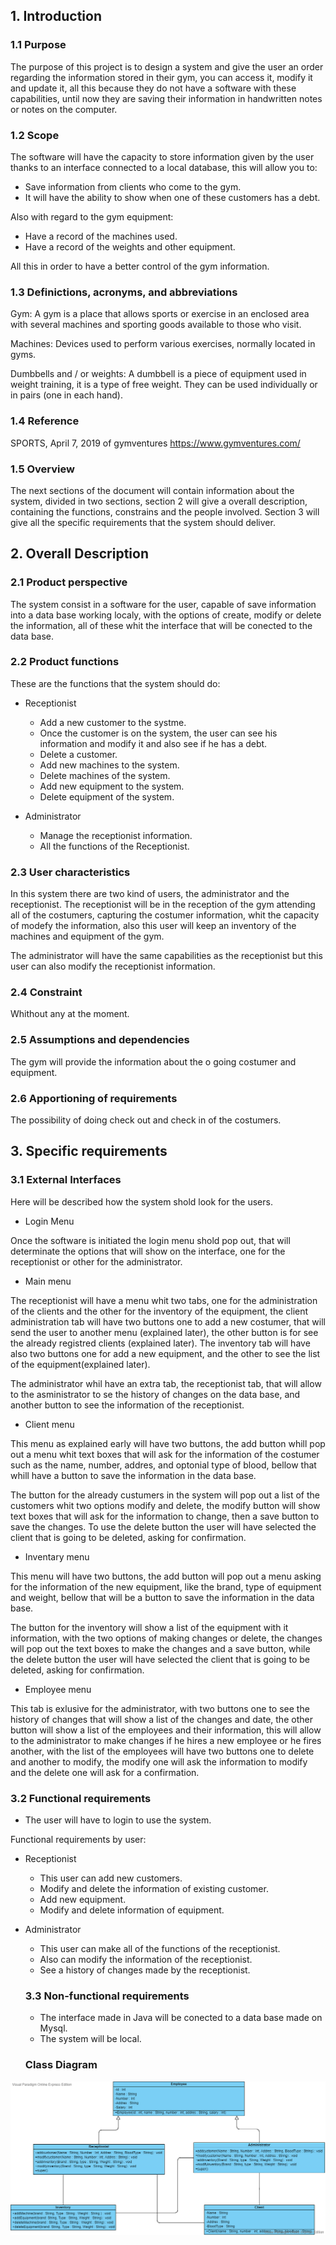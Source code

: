 ## 1. Introduction ##
 
### 1.1 Purpose 
  
The purpose of this project is to design a system and give the user an order regarding the information stored in their gym, you can access it, modify it and update it, all this because they do not have a software with these capabilities, until now they are saving their information in handwritten notes or notes on the computer.
  
### 1.2 Scope
  
The software will have the capacity to store information given by the user thanks to an interface connected to a local database, this will allow you to:
  
 + Save information from clients who come to the gym.
 + It will have the ability to show when one of these customers has a debt.
 
 Also with regard to the gym equipment:
 
 + Have a record of the machines used.
 + Have a record of the weights and other equipment.
 
 All this in order to have a better control of the gym information.
  
### 1.3 Definictions, acronyms, and abbreviations
  
Gym: A gym is a place that allows sports or exercise in an enclosed area with several machines and sporting goods available to those who visit.

Machines: Devices used to perform various exercises, normally located in gyms.

Dumbbells and / or weights: A dumbbell is a piece of equipment used in weight training, it is a type of free weight. They can be used individually or in pairs (one in each hand).

  
### 1.4 Reference
  
 SPORTS, April 7, 2019 of gymventures https://www.gymventures.com/
  
### 1.5 Overview
  
The next sections of the document will contain information about the system, divided in two sections, section 2 will give a overall description, containing the functions, constrains and the people involved. Section 3 will give all the specific requirements that the system should deliver.
  
## 2. Overall Description ##
  
### 2.1 Product perspective
  
  The system consist in a software for the user, capable of save information into a data base working localy, with the options of create, modify or delete the information, all of these whit the interface that will be conected to the data base.
  
### 2.2 Product functions
  
  These are the functions that the system should do:
  
* Receptionist
   * Add a new customer to the systme.
   * Once the customer is on the system, the user can see his information and modify it and also see if he has a debt.
   * Delete a customer.
   * Add new machines to the system.
   * Delete machines of the system.
   * Add new equipment to the system.
   * Delete equipment of the system.
   
* Administrator
   * Manage the receptionist information.
   * All the functions of the Receptionist.
  
### 2.3 User characteristics
  
  In this system there are two kind of users, the administrator and the receptionist.
  The receptionist will be in the reception of the gym attending all of the costumers, capturing the costumer information, whit the capacity of modefy the information, also this user will keep an inventory of the machines and equipment of the gym.
  
  The administrator will have the same capabilities as the receptionist but this user can also modify the receptionist information. 
  
### 2.4 Constraint
  
  Whithout any at the moment.
  
### 2.5 Assumptions and dependencies
  
  The gym will provide the information about the o going costumer and equipment.
  
### 2.6 Apportioning of requirements
  
  The possibility of doing check out and check in of the costumers.
  
## 3. Specific requirements ##
  
### 3.1 External Interfaces
  
  Here will be described how the system shold look for the users.
  
 + Login Menu
  
  Once the software is initiated the login menu shold pop out, that will determinate the options that will show on the interface, one for the receptionist or other for the administrator.
  
 + Main menu
  
  The receptionist will have a menu whit two tabs, one for the administration of the clients and the other for the inventory of the equipment, the client administration tab will have two buttons one to add a new costumer, that will send the user to another menu (explained later), the other button is for see the already registred clients (explained later). The inventory tab will have also two buttons one for add a new equipment, and the other to see the list of the equipment(explained later). 
  
 The administrator whil have an extra tab, the receptionist tab, that will allow to the asministrator to se the history of changes on the data base, and another button to see the information of the receptionist.
 
 + Client menu
 
 This menu as explained early will have two buttons, the add button whill pop out a menu whit text boxes that will ask for the information of the costumer such as the name, number, addres, and optonial type of blood, bellow that whill have a button to save the information in the data base.
 
 The button for the already custumers in the system will pop out a list of the customers whit two options modify and delete, the modify button will show text boxes that will ask for the information to change, then a save button to save the changes. To use the delete button the user will have selected the client that is going to be deleted, asking for confirmation.
 
 + Inventary menu
 
 This menu will have two buttons, the add button will pop out a menu asking for the information of the new equipment, like the brand, type of equipment and weight, bellow that will be a button to save the information in the data base.
 
 The button for the inventory will show a list of the equipment with it information, with the two options of making changes or delete, the changes will pop out the text boxes to make the changes and a save button, while the delete button the user will have selected the client that is going to be deleted, asking for confirmation.
 
 + Employee menu
 
 This tab is exlusive for the administrator, with two buttons one to see the history of changes that will show a list of the changes and date, the other button will show a list of the employees and their information, this will allow to the administrator to make changes if he hires a new employee or he fires another, with the list of the employees will have two buttons one to delete and another to modify, the modify one will ask the information to modify and the delete one will ask for a confirmation. 
  
### 3.2 Functional requirements
  
* The user will have to login to use the system.
  
 Functional requirements by user:
 
* Receptionist 
   * This user can add new customers.
   * Modify and delete the information of existing customer.
   * Add new equipment.
   * Modify and delete information of equipment.
   
* Administrator
   * This user can make all of the functions of the receptionist.
   * Also can modify the information of the receptionist.
   * See a history of changes made by the receptionist.
  
  ### 3.3 Non-functional requirements

  * The interface made in Java will be conected to a data base made on Mysql.
  * The system will be local.
  
  ### Class Diagram
  
![alt text](https://github.com/RequirementEngineering/ch-re-al159799/blob/master/Diagram%20Class.png)
